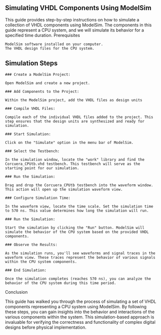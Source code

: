 ## Simulating VHDL Components Using ModelSim

This guide provides step-by-step instructions on how to simulate a collection of VHDL components using ModelSim. The components in this guide represent a CPU system, and we will simulate its behavior for a specified time duration.
Prerequisites

    ModelSim software installed on your computer.
    The VHDL design files for the CPU system.

## Simulation Steps

    ### Create a ModelSim Project:

    Open ModelSim and create a new project.

    ### Add Components to the Project:

    Within the ModelSim project, add the VHDL files as design units

    ### Compile VHDL Files:

    Compile each of the individual VHDL files added to the project. This step ensures that the design units are synthesized and ready for simulation.

    ### Start Simulation:

    Click on the "Simulate" option in the menu bar of ModelSim.

    ### Select the Testbench:

    In the simulation window, locate the "work" library and find the Corcuera_CPUtb.vhd testbench. This testbench will serve as the starting point for our simulation.

    ### Run the Simulation:

    Drag and drop the Corcuera_CPUtb testbench into the waveform window. This action will open up the simulation waveform view.

    ### Configure Simulation Time:

    In the waveform view, locate the time scale. Set the simulation time to 570 ns. This value determines how long the simulation will run.

    ### Run the Simulation:

    Start the simulation by clicking the "Run" button. ModelSim will simulate the behavior of the CPU system based on the provided VHDL components.

    ### Observe the Results:

    As the simulation runs, you'll see waveforms and signal traces in the waveform view. These traces represent the behavior of various signals within the CPU system components.

    ### End Simulation:

    Once the simulation completes (reaches 570 ns), you can analyze the behavior of the CPU system during this time period.

Conclusion

This guide has walked you through the process of simulating a set of VHDL components representing a CPU system using ModelSim.
By following these steps, you can gain insights into the behavior and interactions of the various components within the system. 
This simulation-based approach is invaluable for verifying the correctness and functionality of complex digital designs before physical implementation.
